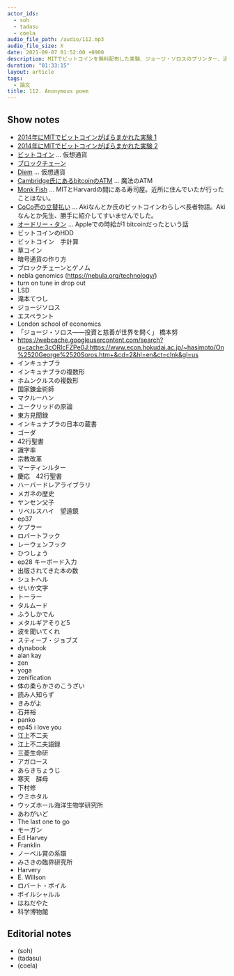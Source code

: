 ```yaml
---
actor_ids:
  - soh
  - tadasu
  - coela
audio_file_path: /audio/112.mp3
audio_file_size: X
date: 2021-09-07 01:52:00 +0900
description: MITでビットコインを無料配布した実験、ジョージ・ソロスのプリンター、活版印刷とインキュナブラとレンズ、ミームの原産地、江上不二夫語録、下村修と1944年のウミホタルについて話しました。
duration: "01:33:15"
layout: article
tags:
  - 論文
title: 112. Anonymous poem
---
```


## Show notes
- [2014年にMITでビットコインがばらまかれた実験 1](https://oltnews.com/a-group-of-mit-students-received-100-in-free-bitcoin-in-2014-some-got-rich-others-squandered-it-on-sushi-cnbc)
- [2014年にMITでビットコインがばらまかれた実験 2](https://www.bloomberg.com/news/articles/2021-06-04/bitcoin-btc-mit-experiment-nets-13-000-gain-for-students-who-held-on)
- [ビットコイン](https://ja.wikipedia.org/wiki/%E3%83%93%E3%83%83%E3%83%88%E3%82%B3%E3%82%A4%E3%83%B3) ... 仮想通貨
- [ブロックチェーン](https://ja.wikipedia.org/wiki/%E3%83%96%E3%83%AD%E3%83%83%E3%82%AF%E3%83%81%E3%82%A7%E3%83%BC%E3%83%B3)
- [Diem](https://en.wikipedia.org/wiki/Diem_(digital_currency)) ... 仮想通貨
- [Cambridge氏にあるbitcoinのATM](https://twitter.com/researchat_fm/status/1216406727106666499) ... 魔法のATM
- [Monk Fish](https://www.themadmonkfish.com/menus/) ... MITとHarvardの間にある寿司屋。近所に住んでいたが行ったことはない。
- [CoCo壱の立替払い](https://togetter.com/li/1649505) ... Akiなんとか氏のビットコインわらしべ長者物語。Akiなんとか先生、勝手に紹介してすいませんでした。
- [オードリー・タン](https://www.news-postseven.com/archives/20200613_1569693.html/2) ... Appleでの時給が1 bitcoinだったという話
- ビットコインのHDD
- ビットコイン　手計算
- 草コイン
- 暗号通貨の作り方
- ブロックチェーンとゲノム 
- nebla genomics (https://nebula.org/technology/)
- turn on tune in drop out
- LSD
- 滝本てつし
- ジョージソロス
- エスペラント
- London school of economics
- 「ジョージ・ソロス――投資と慈善が世界を開く」 橋本努
- https://webcache.googleusercontent.com/search?q=cache:3cORIcFZPe0J:https://www.econ.hokudai.ac.jp/~hasimoto/On%2520George%2520Soros.htm+&cd=2&hl=en&ct=clnk&gl=us
- インキュナブラ
- インキュナブラの複数形
- ホムンクルスの複数形
- 国家錬金術師
- マクルーハン
- ユークリッドの原論
- 東方見聞録
- インキュナブラの日本の蔵書
- ゴーダ
- 42行聖書
- 識字率
- 宗教改革
- マーティンルター
- 慶応　42行聖書
- ハーバードレアライブラリ
- メガネの歴史
- ヤンセン父子
- リベルスハイ　望遠鏡
- ep37
- ケプラー
- ロバートフック
- レーウェンフック
- ひつしょう
- ep28 キーボード入力
- 出版されてきた本の数
- シュトヘル
- せいか文字
- トーラー
- タルムード
- ふうしかでん
- メタルギアそりど5
- 波を聞いてくれ
- スティーブ・ジョブズ
- dynabook
- alan kay
- zen
- yoga
- zenification
- 体の柔らかさのこうざい
- 読み人知らず
- きみがよ
- 石井裕
- panko
- ep45 i love you
- 江上不二夫
- 江上不二夫語録
- 三菱生命研
- アガロース
- あらきちょうじ
- 寒天　酵母
- 下村修
- ウミホタル
- ウッズホール海洋生物学研究所
- あわがいど
- The last one to go
- モーガン
- Ed Harvey
- Franklin
- ノーベル賞の系譜
- みさきの臨界研究所
- Harvery
- E. Willson
- ロバート・ボイル
- ボイルシャルル
- はねだやた
- 科学博物館

## Editorial notes
- (soh)
- (tadasu)
- (coela)

